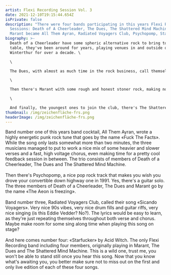 ```yaml
---
artist: Flexi Recording Session Vol. 3
date: 2021-12-10T19:15:44.654Z
isPrivate: false
description: "There were four bands participating in this years Flexi Recording
  Sessions: Death of A Cheerleader, The Dues, The Shattered Mind Machine &
  Marant became All Them Ayran, Radiated Voyagers Club, Psychopomp, Starfucker"
biography: >-
  Death of a Cheerleader have some spheric alternative rock to bring to the
  table, they've been around for years, playing venues in and outside of
  Winterthur for over a decade. \

  \

  The Dues, with almost as much time in the rock business, call themselves «a heavy blues-rock trio from Winterthur». \

  \

  Then there's Marant with some rough and honest stoner rock, making noise since 2008. \

  \

  And finally, the youngest ones to join the club, there's The Shattered Mind Machine with their wild mix of garage, psychedelic and post punk. One night these musicians had to draw lots, the next day the newly founded bands were off rehearsing and on sunday, they were each offered a two hour slot to record a song no longer than three minutes. Sounds fun? I bet you it was.
thumbnail: /img/zeichenfläche-frs.png
headerImage: /img/zeichenfläche-frs.png
---
```

Band number one of this years band cocktail, All Them Ayran, wrote a highly energetic punk rock tune that goes by the name «Fuck The Facts». While the song only lasts somewhat more than two minutes, the three musicians managed to put to work a nice mix of some heavier and slower verses and a fast, high voltage chorus, even making time for a pretty cool feedback session in between. The trio consists of members of Death of a Cheerleader, The Dues and The Shattered Mind Machine. \
\
Then there's Psychopomp, a nice pop rock track that makes you wish you drove your convertible down highway one in 1991. Yes, there's a guitar solo. The three members of Death of a Cheerleader, The Dues and Marant go by the name «The Aeon is freezing». \
\
Band number three, Radiated Voyagers Club, called their song «Sicando Voyagers». Very nice 90s vibes, very nice drum fills and guitar riffs, very nice singing (is this Eddie Vedder? No?). The lyrics would be easy to learn, as they're just repeating themselves throughout both verse and chorus. Maybe make room for some sing along time when playing this song on stage? \
\
And here comes number four: «Starfucker» by Acid Witch. The only Flexi Recording band including four members, originally playing in Marant, The Dues and The Shattered Mind Machine. This is a wild one, trust me, you won't be able to stand still once you hear this song. Now that you know what's awaiting you, you better make sure not to miss out on the first and only live edition of each of these four songs.